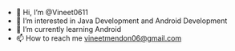 - 👋 Hi, I’m @Vineet0611
- 👀 I’m interested in Java Development and Android Development
- 🌱 I’m currently learning Android
- 📫 How to reach me vineetmendon06@gmail.com

<!---
Vineet0611/Vineet0611 is a ✨ special ✨ repository because its `README.md` (this file) appears on your GitHub profile.
You can click the Preview link to take a look at your changes.
--->
